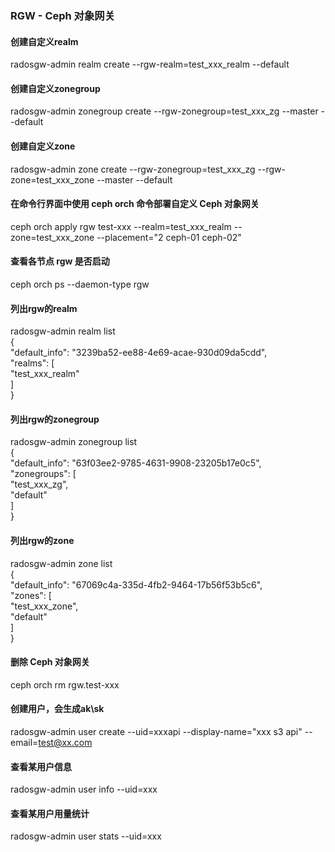 ### RGW - Ceph 对象网关

#### 创建自定义realm
radosgw-admin realm create --rgw-realm=test_xxx_realm --default<br>
#### 创建自定义zonegroup
radosgw-admin zonegroup create --rgw-zonegroup=test_xxx_zg --master --default<br>
#### 创建自定义zone
radosgw-admin zone create --rgw-zonegroup=test_xxx_zg --rgw-zone=test_xxx_zone --master --default<br>
#### 在命令行界面中使用 ceph orch 命令部署自定义 Ceph 对象网关
ceph orch apply rgw test-xxx --realm=test_xxx_realm --zone=test_xxx_zone --placement="2 ceph-01 ceph-02"<br>

#### 查看各节点 rgw 是否启动
ceph orch ps --daemon-type rgw

#### 列出rgw的realm<br>
radosgw-admin realm list<br>
{<br>
    "default_info": "3239ba52-ee88-4e69-acae-930d09da5cdd",<br>
    "realms": [<br>
        "test_xxx_realm"<br>
    ]<br>
}<br>

#### 列出rgw的zonegroup<br>
radosgw-admin zonegroup list<br> 
{<br>
    "default_info": "63f03ee2-9785-4631-9908-23205b17e0c5",<br>
    "zonegroups": [<br>
        "test_xxx_zg",<br>
        "default"<br>
    ]<br>
}<br>

#### 列出rgw的zone<br>
radosgw-admin zone list<br> 
{<br>
    "default_info": "67069c4a-335d-4fb2-9464-17b56f53b5c6",<br>
    "zones": [<br>
        "test_xxx_zone",<br>
        "default"<br>
    ]<br>
}<br>

#### 删除 Ceph 对象网关
ceph orch rm rgw.test-xxx<br>

#### 创建用户，会生成ak\sk
radosgw-admin user create --uid=xxxapi --display-name="xxx s3 api" --email=test@xx.com


#### 查看某用户信息
radosgw-admin user info --uid=xxx

#### 查看某用户用量统计
radosgw-admin user stats --uid=xxx

